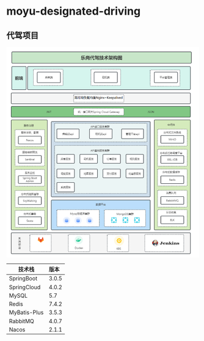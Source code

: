 # moyu-designated-driving
## **代驾项目**


![](doc/代驾项目架构图.png)

| 技术栈 | 版本  |
|----|:----|
| SpringBoot  | 3.0.5|
| SpringCloud    | 4.0.2   |
| MySQL    | 5.7    |
| Redis    | 7.4.2    |
| MyBatis-Plus    | 3.5.3    |
| RabbitMQ    | 4.0.7    |
| Nacos    | 2.1.1    |

